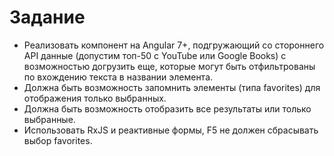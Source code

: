 # Задание
- Реализовать компонент на Angular 7+, подгружающий со стороннего API данные (допустим топ-50 с YouTube или Google Books) с возможностью догрузить еще, которые могут быть отфильтрованы по вхождению текста в названии элемента.
- Должна быть возможность запомнить элементы (типа favorites) для отображения только выбранных.
- Должна быть возможность отобразить все результаты или только выбранные.
- Использовать RxJS и реактивные формы, F5 не должен сбрасывать выбор favorites.

